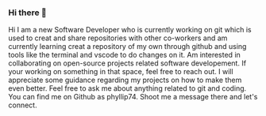 ### Hi there 👋

<!--
**phyllip74/phyllip74** is a ✨ _special_ ✨ repository because its `README.md` (this file) appears on your GitHub profile.

Here are some ideas to get you started:

- 🔭 I’m currently working on ...
- 🌱 I’m currently learning ...
- 👯 I’m looking to collaborate on ...
- 🤔 I’m looking for help with ...
- 💬 Ask me about ...
- 📫 How to reach me: ...
- 😄 Pronouns: ...
- ⚡ Fun fact: ...
-->
Hi I am a new Software Developer who is currently working on git which is used to creat and share repositories with other co-workers and am currently learning creat a repository of my own through github and using tools like the terminal and vscode to do changes on it.
Am interested in collaborating on open-source projects related software developement. If your working on something in that space, feel free to reach out. I will appreciate some guidance regarding my projects on how to make them even better. Feel free to ask me about anything related to git and coding. 
You can find me on Github as phyllip74. Shoot me a message there and let's connect.
